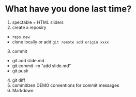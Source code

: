 # What have you done last time?

1. spectable = HTML sliders 
2. create a reposiry

- `repo.new`
- clone locally or add `git remote add origin xxxx`

3. commit

- git add slide.md
- git commit -m "add slide.md"
- git push

4. git diff
5. commitizen DEMO
conventions for commit messages
6. Markdown